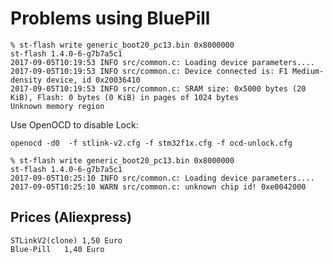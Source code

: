 Problems using BluePill
=======================

```
% st-flash write generic_boot20_pc13.bin 0x8000000
st-flash 1.4.0-6-g7b7a5c1
2017-09-05T10:19:53 INFO src/common.c: Loading device parameters....
2017-09-05T10:19:53 INFO src/common.c: Device connected is: F1 Medium-density device, id 0x20036410
2017-09-05T10:19:53 INFO src/common.c: SRAM size: 0x5000 bytes (20 KiB), Flash: 0 bytes (0 KiB) in pages of 1024 bytes
Unknown memory region
```
Use OpenOCD to disable Lock:
```
openocd -d0  -f stlink-v2.cfg -f stm32f1x.cfg -f ocd-unlock.cfg
```
```
% st-flash write generic_boot20_pc13.bin 0x8000000
st-flash 1.4.0-6-g7b7a5c1
2017-09-05T10:25:10 INFO src/common.c: Loading device parameters....
2017-09-05T10:25:10 WARN src/common.c: unknown chip id! 0xe0042000
```

Prices (Aliexpress)
-------------------

```
STLinkV2(clone)	1,50 Euro
Blue-Pill	1,40 Euro
```

